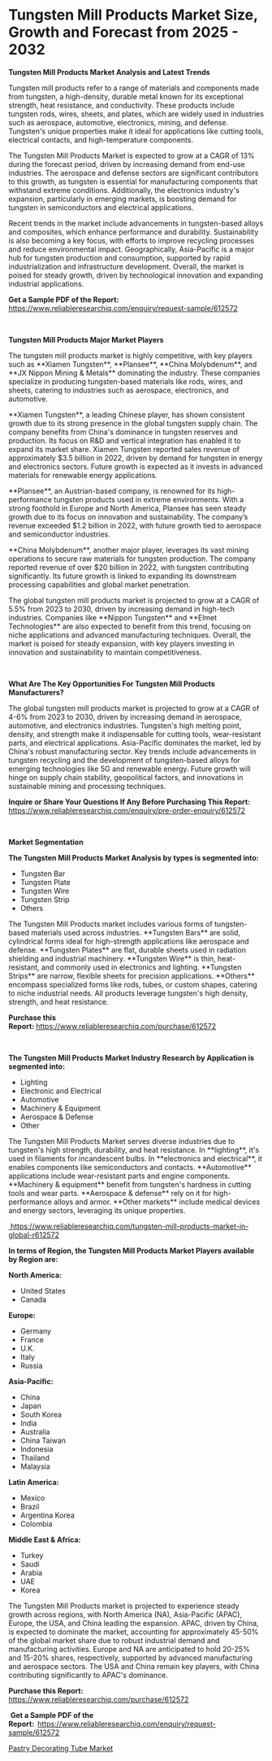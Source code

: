<p><h1>Tungsten Mill Products Market Size, Growth and Forecast from 2025 - 2032</h1></p><p><strong>Tungsten Mill Products Market Analysis and Latest Trends</strong></p>
<p><p>Tungsten mill products refer to a range of materials and components made from tungsten, a high-density, durable metal known for its exceptional strength, heat resistance, and conductivity. These products include tungsten rods, wires, sheets, and plates, which are widely used in industries such as aerospace, automotive, electronics, mining, and defense. Tungsten's unique properties make it ideal for applications like cutting tools, electrical contacts, and high-temperature components.</p><p>The Tungsten Mill Products Market is expected to grow at a CAGR of 13% during the forecast period, driven by increasing demand from end-use industries. The aerospace and defense sectors are significant contributors to this growth, as tungsten is essential for manufacturing components that withstand extreme conditions. Additionally, the electronics industry's expansion, particularly in emerging markets, is boosting demand for tungsten in semiconductors and electrical applications.</p><p>Recent trends in the market include advancements in tungsten-based alloys and composites, which enhance performance and durability. Sustainability is also becoming a key focus, with efforts to improve recycling processes and reduce environmental impact. Geographically, Asia-Pacific is a major hub for tungsten production and consumption, supported by rapid industrialization and infrastructure development. Overall, the market is poised for steady growth, driven by technological innovation and expanding industrial applications.</p></p>
<p><strong>Get a Sample PDF of the Report:&nbsp;</strong> <a href="https://www.reliableresearchiq.com/enquiry/request-sample/612572?utm_campaign=1996&utm_medium=2&utm_source=Github&utm_content=ia&utm_term=20012025&utm_id=tungsten-mill-products">https://www.reliableresearchiq.com/enquiry/request-sample/612572</a></p>
<p>&nbsp;</p>
<p><strong>Tungsten Mill Products Major Market Players</strong></p>
<p><p>The tungsten mill products market is highly competitive, with key players such as **Xiamen Tungsten**, **Plansee**, **China Molybdenum**, and **JX Nippon Mining & Metals** dominating the industry. These companies specialize in producing tungsten-based materials like rods, wires, and sheets, catering to industries such as aerospace, electronics, and automotive.</p><p>**Xiamen Tungsten**, a leading Chinese player, has shown consistent growth due to its strong presence in the global tungsten supply chain. The company benefits from China's dominance in tungsten reserves and production. Its focus on R&D and vertical integration has enabled it to expand its market share. Xiamen Tungsten reported sales revenue of approximately $3.5 billion in 2022, driven by demand for tungsten in energy and electronics sectors. Future growth is expected as it invests in advanced materials for renewable energy applications.</p><p>**Plansee**, an Austrian-based company, is renowned for its high-performance tungsten products used in extreme environments. With a strong foothold in Europe and North America, Plansee has seen steady growth due to its focus on innovation and sustainability. The company’s revenue exceeded $1.2 billion in 2022, with future growth tied to aerospace and semiconductor industries.</p><p>**China Molybdenum**, another major player, leverages its vast mining operations to secure raw materials for tungsten production. The company reported revenue of over $20 billion in 2022, with tungsten contributing significantly. Its future growth is linked to expanding its downstream processing capabilities and global market penetration.</p><p>The global tungsten mill products market is projected to grow at a CAGR of 5.5% from 2023 to 2030, driven by increasing demand in high-tech industries. Companies like **Nippon Tungsten** and **Elmet Technologies** are also expected to benefit from this trend, focusing on niche applications and advanced manufacturing techniques. Overall, the market is poised for steady expansion, with key players investing in innovation and sustainability to maintain competitiveness.</p></p>
<p>&nbsp;</p>
<p><strong>What Are The Key Opportunities For Tungsten Mill Products Manufacturers?</strong></p>
<p><p>The global tungsten mill products market is projected to grow at a CAGR of 4-6% from 2023 to 2030, driven by increasing demand in aerospace, automotive, and electronics industries. Tungsten's high melting point, density, and strength make it indispensable for cutting tools, wear-resistant parts, and electrical applications. Asia-Pacific dominates the market, led by China's robust manufacturing sector. Key trends include advancements in tungsten recycling and the development of tungsten-based alloys for emerging technologies like 5G and renewable energy. Future growth will hinge on supply chain stability, geopolitical factors, and innovations in sustainable mining and processing techniques.</p></p>
<p><strong>Inquire or Share Your Questions If Any Before Purchasing This Report:</strong> <a href="https://www.reliableresearchiq.com/enquiry/pre-order-enquiry/612572?utm_campaign=1996&utm_medium=2&utm_source=Github&utm_content=ia&utm_term=20012025&utm_id=tungsten-mill-products">https://www.reliableresearchiq.com/enquiry/pre-order-enquiry/612572</a></p>
<p>&nbsp;</p>
<p><strong>Market Segmentation</strong></p>
<p><strong>The Tungsten Mill Products Market Analysis by types is segmented into:</strong></p>
<p><ul><li>Tungsten Bar</li><li>Tungsten Plate</li><li>Tungsten Wire</li><li>Tungsten Strip</li><li>Others</li></ul></p>
<p><p>The Tungsten Mill Products market includes various forms of tungsten-based materials used across industries. **Tungsten Bars** are solid, cylindrical forms ideal for high-strength applications like aerospace and defense. **Tungsten Plates** are flat, durable sheets used in radiation shielding and industrial machinery. **Tungsten Wire** is thin, heat-resistant, and commonly used in electronics and lighting. **Tungsten Strips** are narrow, flexible sheets for precision applications. **Others** encompass specialized forms like rods, tubes, or custom shapes, catering to niche industrial needs. All products leverage tungsten's high density, strength, and heat resistance.</p></p>
<p><strong>Purchase this Report:&nbsp;</strong><a href="https://www.reliableresearchiq.com/purchase/612572?utm_campaign=1996&utm_medium=2&utm_source=Github&utm_content=ia&utm_term=20012025&utm_id=tungsten-mill-products">https://www.reliableresearchiq.com/purchase/612572</a></p>
<p>&nbsp;</p>
<p><strong>The Tungsten Mill Products Market Industry Research by Application is segmented into:</strong></p>
<p><ul><li>Lighting</li><li>Electronic and Electrical</li><li>Automotive</li><li>Machinery & Equipment</li><li>Aerospace & Defense</li><li>Other</li></ul></p>
<p><p>The Tungsten Mill Products Market serves diverse industries due to tungsten's high strength, durability, and heat resistance. In **lighting**, it's used in filaments for incandescent bulbs. In **electronics and electrical**, it enables components like semiconductors and contacts. **Automotive** applications include wear-resistant parts and engine components. **Machinery & equipment** benefit from tungsten's hardness in cutting tools and wear parts. **Aerospace & defense** rely on it for high-performance alloys and armor. **Other markets** include medical devices and energy sectors, leveraging its unique properties.</p></p>
<p><a href="https://www.reliableresearchiq.com/tungsten-mill-products-market-in-global-r612572?utm_campaign=1996&utm_medium=2&utm_source=Github&utm_content=ia&utm_term=20012025&utm_id=tungsten-mill-products">&nbsp;https://www.reliableresearchiq.com/tungsten-mill-products-market-in-global-r612572</a></p>
<p><strong>In terms of Region, the Tungsten Mill Products Market Players available by Region are:</strong></p>
<p>
    <p> <strong> North America: </strong>
        <ul>
            <li>United States</li>
            <li>Canada</li>
        </ul>
        </p> 
    <p> <strong> Europe: </strong>
        <ul>
            <li>Germany</li>
            <li>France</li>
            <li>U.K.</li>
            <li>Italy</li>
            <li>Russia</li>
        </ul>
        </p> 
    <p> <strong> Asia-Pacific: </strong>
        <ul>
            <li>China</li>
            <li>Japan</li>
            <li>South Korea</li>
            <li>India</li>
            <li>Australia</li>
            <li>China Taiwan</li>
            <li>Indonesia</li>
            <li>Thailand</li>
            <li>Malaysia</li>
        </ul>
        </p> 
    <p> <strong> Latin America: </strong>
        <ul>
            <li>Mexico</li>
            <li>Brazil</li>
            <li>Argentina Korea</li>
            <li>Colombia</li>
        </ul>
        </p> 
    <p> <strong> Middle East & Africa: </strong>
        <ul>
            <li>Turkey</li>
            <li>Saudi</li>
            <li>Arabia</li>
            <li>UAE</li>
            <li>Korea</li>
        </ul>
    </p>
    </p>
<p><p>The Tungsten Mill Products market is projected to experience steady growth across regions, with North America (NA), Asia-Pacific (APAC), Europe, the USA, and China leading the expansion. APAC, driven by China, is expected to dominate the market, accounting for approximately 45-50% of the global market share due to robust industrial demand and manufacturing activities. Europe and NA are anticipated to hold 20-25% and 15-20% shares, respectively, supported by advanced manufacturing and aerospace sectors. The USA and China remain key players, with China contributing significantly to APAC's dominance.</p></p>
<p><strong>Purchase this Report: </strong><a href="https://www.reliableresearchiq.com/purchase/612572?utm_campaign=1996&utm_medium=2&utm_source=Github&utm_content=ia&utm_term=20012025&utm_id=tungsten-mill-products">https://www.reliableresearchiq.com/purchase/612572</a></p>
<p>&nbsp;<strong>Get a Sample PDF of the Report:&nbsp;&nbsp;</strong><a href="https://www.reliableresearchiq.com/enquiry/request-sample/612572?utm_campaign=1996&utm_medium=2&utm_source=Github&utm_content=ia&utm_term=20012025&utm_id=tungsten-mill-products">https://www.reliableresearchiq.com/enquiry/request-sample/612572</a></p>
<p><strong></strong></p>
<p><p><a href="https://github.com/marlanamarvn/Market-Research-Report-List-1/blob/main/pastry-decorating-tube-market.md?utm_campaign=1996&utm_medium=2&utm_source=Github&utm_content=ia&utm_term=20012025&utm_id=tungsten-mill-products">Pastry Decorating Tube Market</a></p></p>